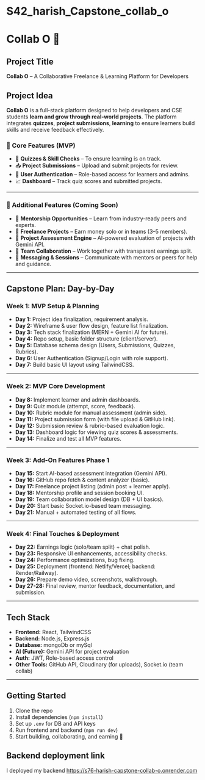 # S42_harish_Capstone_collab_o

# Collab O 🚀

## Project Title
**Collab O** – A Collaborative Freelance & Learning Platform for Developers

## Project Idea
**Collab O** is a full-stack platform designed to help developers and CSE students **learn and grow through real-world projects**. The platform integrates **quizzes**, **project submissions**, **learning** to ensure learners build skills and receive feedback effectively.

### 🧩 Core Features (MVP)
- 📝 **Quizzes & Skill Checks** – To ensure learning is on track.
- 📥 **Project Submissions** – Upload and submit projects for review.
- 👤 **User Authentication** – Role-based access for learners and admins.
- 📈 **Dashboard** – Track quiz scores and submitted projects.

---

### 🔮 Additional Features (Coming Soon)
- 🧠 **Mentorship Opportunities** – Learn from industry-ready peers and experts.
- 💼 **Freelance Projects** – Earn money solo or in teams (3–5 members).
- 🤖 **Project Assessment Engine** – AI-powered evaluation of projects with Gemini API.
- 👥 **Team Collaboration** – Work together with transparent earnings split.
- 💬 **Messaging & Sessions** – Communicate with mentors or peers for help and guidance.

---

## Capstone Plan: Day-by-Day 

### Week 1: MVP Setup & Planning
- **Day 1:** Project idea finalization, requirement analysis.
- **Day 2:** Wireframe & user flow design, feature list finalization.
- **Day 3:** Tech stack finalization (MERN + Gemini AI for future).
- **Day 4:** Repo setup, basic folder structure (client/server).
- **Day 5:** Database schema design (Users, Submissions, Quizzes, Rubrics).
- **Day 6:** User Authentication (Signup/Login with role support).
- **Day 7:** Build basic UI layout using TailwindCSS.

---

### Week 2: MVP Core Development
- **Day 8:** Implement learner and admin dashboards.
- **Day 9:** Quiz module (attempt, score, feedback).
- **Day 10:** Rubric module for manual assessment (admin side).
- **Day 11:** Project submission form (with file upload & GitHub link).
- **Day 12:** Submission review & rubric-based evaluation logic.
- **Day 13:** Dashboard logic for viewing quiz scores & assessments.
- **Day 14:** Finalize and test all MVP features.

---

### Week 3: Add-On Features Phase 1
- **Day 15:** Start AI-based assessment integration (Gemini API).
- **Day 16:** GitHub repo fetch & content analyzer (basic).
- **Day 17:** Freelance project listing (admin post + learner apply).
- **Day 18:** Mentorship profile and session booking UI.
- **Day 19:** Team collaboration model design (DB + UI basics).
- **Day 20:** Start basic Socket.io-based team messaging.
- **Day 21:** Manual + automated testing of all flows.

---

### Week 4: Final Touches & Deployment
- **Day 22:** Earnings logic (solo/team split) + chat polish.
- **Day 23:** Responsive UI enhancements, accessibility checks.
- **Day 24:** Performance optimizations, bug fixing.
- **Day 25:** Deployment (frontend: Netlify/Vercel; backend: Render/Railway).
- **Day 26:** Prepare demo video, screenshots, walkthrough.
- **Day 27-28:** Final review, mentor feedback, documentation, and submission.

---

## Tech Stack 
- **Frontend:** React, TailwindCSS
- **Backend:** Node.js, Express.js
- **Database:** mongoDb or mySql
- **AI (Future):** Gemini API for project evaluation
- **Auth:** JWT, Role-based access control
- **Other Tools:** GitHub API, Cloudinary (for uploads), Socket.io (team collab)

---

## Getting Started
1. Clone the repo
2. Install dependencies (`npm install`)
3. Set up `.env` for DB and API keys
4. Run frontend and backend (`npm run dev`)
5. Start building, collaborating, and earning 💸


## Backend deployment link

I deployed my backend https://s76-harish-capstone-collab-o.onrender.com
